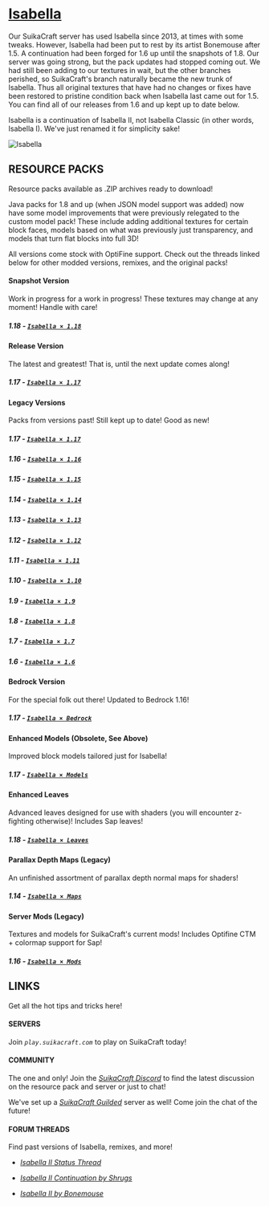 # [Isabella](http://suikacraft.com)

Our SuikaCraft server has used Isabella since 2013, at times with some tweaks. However, Isabella had been put to rest by its artist Bonemouse after 1.5. A continuation had been forged for 1.6 up until the snapshots of 1.8. Our server was going strong, but the pack updates had stopped coming out. We had still been adding to our textures in wait, but the other branches perished, so SuikaCraft's branch naturally became the new trunk of Isabella. Thus all original textures that have had no changes or fixes have been restored to pristine condition back when Isabella last came out for 1.5. You can find all of our releases from 1.6 and up kept up to date below.

Isabella is a continuation of Isabella II, not Isabella Classic (in other words, Isabella I). We've just renamed it for simplicity sake!

![Isabella](https://raw.githubusercontent.com/yurisuika/Isabella/master/Isabella%20×%201.13/pack.png)

## RESOURCE PACKS

Resource packs available as .ZIP archives ready to download!

Java packs for 1.8 and up (when JSON model support was added) now have some model improvements that were previously relegated to the custom model pack! These include adding additional textures for certain block faces, models based on what was previously just transparency, and models that turn flat blocks into full 3D!

All versions come stock with OptiFine support. Check out the threads linked below for other modded versions, remixes, and the original packs!

#### Snapshot Version

Work in progress for a work in progress! These textures may change at any moment! Handle with care!

##### 1.18 - [*`Isabella × 1.18`*](https://github.com/yurisuika/Isabella/raw/master/Archives/Isabella%20×%201.18.zip)

#### Release Version

The latest and greatest! That is, until the next update comes along!

##### 1.17 - [*`Isabella × 1.17`*](https://github.com/yurisuika/Isabella/raw/master/Archives/Isabella%20×%201.17.zip)

#### Legacy Versions

Packs from versions past! Still kept up to date! Good as new!

##### 1.17 - [*`Isabella × 1.17`*](https://github.com/yurisuika/Isabella/raw/master/Archives/Isabella%20×%201.17.zip)

##### 1.16 - [*`Isabella × 1.16`*](https://github.com/yurisuika/Isabella/raw/master/Archives/Isabella%20×%201.16.zip)

##### 1.15 - [*`Isabella × 1.15`*](https://github.com/yurisuika/Isabella/raw/master/Archives/Isabella%20×%201.15.zip)

##### 1.14 - [*`Isabella × 1.14`*](https://github.com/yurisuika/Isabella/raw/master/Archives/Isabella%20×%201.14.zip)

##### 1.13 - [*`Isabella × 1.13`*](https://github.com/yurisuika/Isabella/raw/master/Archives/Isabella%20×%201.13.zip)

##### 1.12 - [*`Isabella × 1.12`*](https://github.com/yurisuika/Isabella/raw/master/Archives/Isabella%20×%201.12.zip)

##### 1.11 - [*`Isabella × 1.11`*](https://github.com/yurisuika/Isabella/raw/master/Archives/Isabella%20×%201.11.zip)

##### 1.10 - [*`Isabella × 1.10`*](https://github.com/yurisuika/Isabella/raw/master/Archives/Isabella%20×%201.10.zip)

##### 1.9 - [*`Isabella × 1.9`*](https://github.com/yurisuika/Isabella/raw/master/Archives/Isabella%20×%201.9.zip)

##### 1.8 - [*`Isabella × 1.8`*](https://github.com/yurisuika/Isabella/raw/master/Archives/Isabella%20×%201.8.zip)

##### 1.7 - [*`Isabella × 1.7`*](https://github.com/yurisuika/Isabella/raw/master/Archives/Isabella%20×%201.7.zip)

##### 1.6 - [*`Isabella × 1.6`*](https://github.com/yurisuika/Isabella/raw/master/Archives/Isabella%20×%201.6.zip)

#### Bedrock Version

For the special folk out there! Updated to Bedrock 1.16!

##### 1.17 - [*`Isabella × Bedrock`*](https://github.com/yurisuika/Isabella/raw/master/Archives/Isabella%20×%20Bedrock.mcpack)

#### Enhanced Models (Obsolete, See Above)

Improved block models tailored just for Isabella!

##### 1.17 - [*`Isabella × Models`*](https://github.com/yurisuika/Isabella/raw/master/Archives/Isabella%20×%20Models.zip)

#### Enhanced Leaves

Advanced leaves designed for use with shaders (you will encounter z-fighting otherwise)! Includes Sap leaves!

##### 1.18 - [*`Isabella × Leaves`*](https://github.com/yurisuika/Isabella/raw/master/Archives/Isabella%20×%20Leaves.zip)

#### Parallax Depth Maps (Legacy)

An unfinished assortment of parallax depth normal maps for shaders!

##### 1.14 - [*`Isabella × Maps`*](https://github.com/yurisuika/Isabella/raw/master/Archives/Isabella%20×%20Maps.zip)

#### Server Mods (Legacy)

Textures and models for SuikaCraft's current mods! Includes Optifine CTM + colormap support for Sap!

##### 1.16 - [*`Isabella × Mods`*](https://github.com/yurisuika/Isabella/raw/master/Archives/Isabella%20×%20Mods.zip)

## LINKS

Get all the hot tips and tricks here!

#### SERVERS

Join *`play.suikacraft.com`* to play on SuikaCraft today!

#### COMMUNITY

The one and only! Join the *[SuikaCraft Discord](https://discord.gg/0zdNEkQle7Qg9C1H)* to find the latest discussion on the resource pack and server or just to chat!

We've set up a *[SuikaCraft Guilded](https://www.guilded.gg/i/Z2yNYwAk)* server as well! Come join the chat of the future!

#### FORUM THREADS

Find past versions of Isabella, remixes, and more!

* *[Isabella II Status Thread](http://www.minecraftforum.net/forums/mapping-and-modding-java-edition/resource-packs/resource-pack-discussion/2745599)*

* *[Isabella II Continuation by Shrugs](https://www.minecraftforum.net/forums/mapping-and-modding-java-edition/resource-packs/1244972-16x-1-6-1-7-1-8beta-isabella-ii-unofficial-thread)*

* *[Isabella II by Bonemouse](http://www.minecraftforum.net/forums/mapping-and-modding-java-edition/resource-packs/1226573)*
